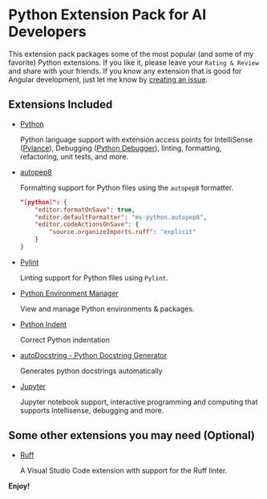 # Python Extension Pack for AI Developers

This extension pack packages some of the most popular (and some of my favorite) Python extensions. If you like it, please leave your `Rating & Review` and share with your friends. If you know any extension that is good for Angular development, just let me know by [creating an issue](https://github.com/doggy8088/python-extension-pack/issues).

## Extensions Included

* [Python](https://marketplace.visualstudio.com/items?itemName=ms-python.python)

    Python language support with extension access points for IntelliSense ([Pylance](https://marketplace.visualstudio.com/items?itemName=ms-python.vscode-pylance)), Debugging ([Python Debugger](https://marketplace.visualstudio.com/items?itemName=ms-python.debugpy)), linting, formatting, refactoring, unit tests, and more.

* [autopep8](https://marketplace.visualstudio.com/items?itemName=ms-python.autopep8)

    Formatting support for Python files using the `autopep8` formatter.

    ```json
    "[python]": {
        "editor.formatOnSave": true,
        "editor.defaultFormatter": "ms-python.autopep8",
        "editor.codeActionsOnSave": {
            "source.organizeImports.ruff": "explicit"
        }
    }
    ```

* [Pylint](https://marketplace.visualstudio.com/items?itemName=ms-python.pylint)

    Linting support for Python files using `Pylint`.

* [Python Environment Manager](https://marketplace.visualstudio.com/items?itemName=donjayamanne.python-environment-manager)

    View and manage Python environments & packages.

* [Python Indent](https://marketplace.visualstudio.com/items?itemName=KevinRose.vsc-python-indent)

    Correct Python indentation

* [autoDocstring - Python Docstring Generator](https://marketplace.visualstudio.com/items?itemName=njpwerner.autodocstring)

    Generates python docstrings automatically

* [Jupyter](https://marketplace.visualstudio.com/items?itemName=ms-toolsai.jupyter)

    Jupyter notebook support, interactive programming and computing that supports Intellisense, debugging and more.

## Some other extensions you may need (Optional)

* [Ruff](https://marketplace.visualstudio.com/items?itemName=charliermarsh.ruff)

    A Visual Studio Code extension with support for the Ruff linter.


**Enjoy!**
